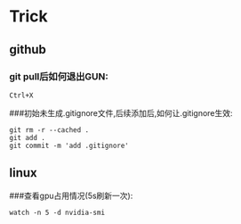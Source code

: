 # Trick
## github
### git pull后如何退出GUN: 
```
Ctrl+X 
```
###初始未生成.gitignore文件,后续添加后,如何让.gitignore生效:
```
git rm -r --cached .
git add .
git commit -m 'add .gitignore'
```
## linux
###查看gpu占用情况(5s刷新一次):
```
watch -n 5 -d nvidia-smi
```
